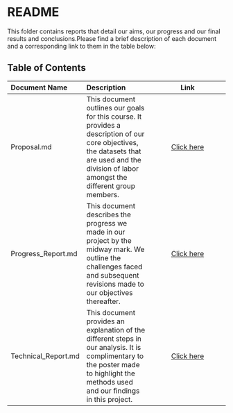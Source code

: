 README
================

This folder contains reports that detail our aims, our progress and our final results and conclusions.Please find a brief description of each document and a corresponding link to them in the table below:

Table of Contents
-----------------

<table style="width:100%;">
<colgroup>
<col width="18%" />
<col width="33%" />
<col width="48%" />
</colgroup>
<thead>
<tr class="header">
<th align="left">Document Name</th>
<th align="left">Description</th>
<th align="center">Link</th>
</tr>
</thead>
<tbody>
<tr class="odd">
<td align="left">Proposal.md</td>
<td align="left">This document outlines our goals for this course. It provides a description of our core objectives, the datasets that are used and the division of labor amongst the different group members.</td>
<td align="center"><a href="Proposal.md">Click here</a></td>
</tr>
<tr class="even">
<td align="left">Progress_Report.md</td>
<td align="left">This document describes the progress we made in our project by the midway mark. We outline the challenges faced and subsequent revisions made to our objectives thereafter.</td>
<td align="center"><a href="Progress_Report.md">Click here</a></td>
</tr>
<tr class="odd">
<td align="left">Technical_Report.md</td>
<td align="left">This document provides an explanation of the different steps in our analysis. It is complimentary to the poster made to highlight the methods used and our findings in this project.</td>
<td align="center"><a href="Technical_Report.md">Click here</a></td>
</tr>
</tbody>
</table>
